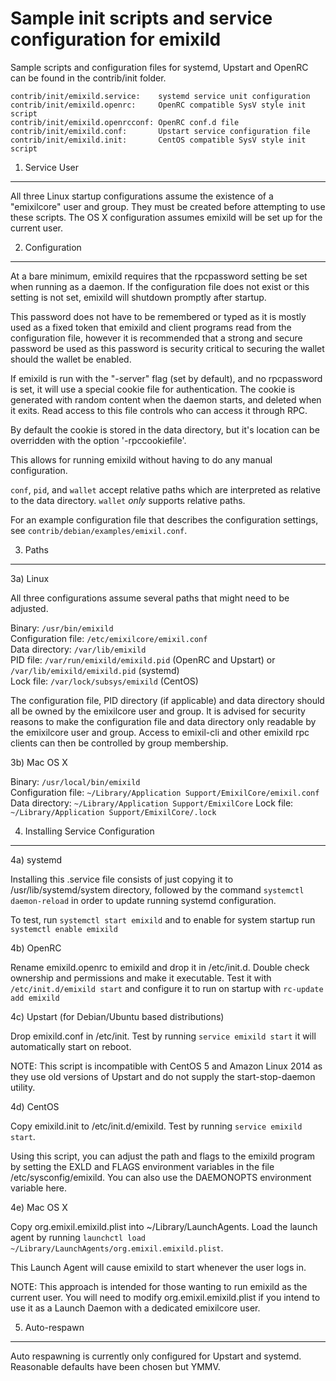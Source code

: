 Sample init scripts and service configuration for emixild
==========================================================

Sample scripts and configuration files for systemd, Upstart and OpenRC
can be found in the contrib/init folder.

    contrib/init/emixild.service:    systemd service unit configuration
    contrib/init/emixild.openrc:     OpenRC compatible SysV style init script
    contrib/init/emixild.openrcconf: OpenRC conf.d file
    contrib/init/emixild.conf:       Upstart service configuration file
    contrib/init/emixild.init:       CentOS compatible SysV style init script

1. Service User
---------------------------------

All three Linux startup configurations assume the existence of a "emixilcore" user
and group.  They must be created before attempting to use these scripts.
The OS X configuration assumes emixild will be set up for the current user.

2. Configuration
---------------------------------

At a bare minimum, emixild requires that the rpcpassword setting be set
when running as a daemon.  If the configuration file does not exist or this
setting is not set, emixild will shutdown promptly after startup.

This password does not have to be remembered or typed as it is mostly used
as a fixed token that emixild and client programs read from the configuration
file, however it is recommended that a strong and secure password be used
as this password is security critical to securing the wallet should the
wallet be enabled.

If emixild is run with the "-server" flag (set by default), and no rpcpassword is set,
it will use a special cookie file for authentication. The cookie is generated with random
content when the daemon starts, and deleted when it exits. Read access to this file
controls who can access it through RPC.

By default the cookie is stored in the data directory, but it's location can be overridden
with the option '-rpccookiefile'.

This allows for running emixild without having to do any manual configuration.

`conf`, `pid`, and `wallet` accept relative paths which are interpreted as
relative to the data directory. `wallet` *only* supports relative paths.

For an example configuration file that describes the configuration settings,
see `contrib/debian/examples/emixil.conf`.

3. Paths
---------------------------------

3a) Linux

All three configurations assume several paths that might need to be adjusted.

Binary:              `/usr/bin/emixild`  
Configuration file:  `/etc/emixilcore/emixil.conf`  
Data directory:      `/var/lib/emixild`  
PID file:            `/var/run/emixild/emixild.pid` (OpenRC and Upstart) or `/var/lib/emixild/emixild.pid` (systemd)  
Lock file:           `/var/lock/subsys/emixild` (CentOS)  

The configuration file, PID directory (if applicable) and data directory
should all be owned by the emixilcore user and group.  It is advised for security
reasons to make the configuration file and data directory only readable by the
emixilcore user and group.  Access to emixil-cli and other emixild rpc clients
can then be controlled by group membership.

3b) Mac OS X

Binary:              `/usr/local/bin/emixild`  
Configuration file:  `~/Library/Application Support/EmixilCore/emixil.conf`  
Data directory:      `~/Library/Application Support/EmixilCore`
Lock file:           `~/Library/Application Support/EmixilCore/.lock`

4. Installing Service Configuration
-----------------------------------

4a) systemd

Installing this .service file consists of just copying it to
/usr/lib/systemd/system directory, followed by the command
`systemctl daemon-reload` in order to update running systemd configuration.

To test, run `systemctl start emixild` and to enable for system startup run
`systemctl enable emixild`

4b) OpenRC

Rename emixild.openrc to emixild and drop it in /etc/init.d.  Double
check ownership and permissions and make it executable.  Test it with
`/etc/init.d/emixild start` and configure it to run on startup with
`rc-update add emixild`

4c) Upstart (for Debian/Ubuntu based distributions)

Drop emixild.conf in /etc/init.  Test by running `service emixild start`
it will automatically start on reboot.

NOTE: This script is incompatible with CentOS 5 and Amazon Linux 2014 as they
use old versions of Upstart and do not supply the start-stop-daemon utility.

4d) CentOS

Copy emixild.init to /etc/init.d/emixild. Test by running `service emixild start`.

Using this script, you can adjust the path and flags to the emixild program by
setting the EXLD and FLAGS environment variables in the file
/etc/sysconfig/emixild. You can also use the DAEMONOPTS environment variable here.

4e) Mac OS X

Copy org.emixil.emixild.plist into ~/Library/LaunchAgents. Load the launch agent by
running `launchctl load ~/Library/LaunchAgents/org.emixil.emixild.plist`.

This Launch Agent will cause emixild to start whenever the user logs in.

NOTE: This approach is intended for those wanting to run emixild as the current user.
You will need to modify org.emixil.emixild.plist if you intend to use it as a
Launch Daemon with a dedicated emixilcore user.

5. Auto-respawn
-----------------------------------

Auto respawning is currently only configured for Upstart and systemd.
Reasonable defaults have been chosen but YMMV.
